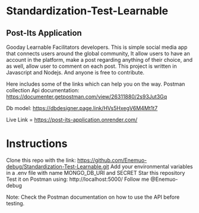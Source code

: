 # Standardization-Test-Learnable
## Post-Its Application
Gooday Learnable Facilitators developers. 
This is simple social media app that connects users around the global community, It allow users to have an account in the platform, make a post regarding anything of their choice, and as well, allow user to comment on each post. This project is written in Javascript and Nodejs. And anyone is free to contribute.

Here includes some of the links which can help you on the way.
Postman collection Api documentation: https://documenter.getpostman.com/view/26311880/2s93Jut3Gq

Db model: https://dbdesigner.page.link/HVs5HxegV6M4Mt1t7

Live Link = https://post-its-application.onrender.com/


# Instructions
Clone this repo with the link: https://github.com/Enemuo-debug/Standardization-Test-Learnable.git
Add your environmental variables in a .env file with name MONGO_DB_URI and SECRET
Star this repository
Test it on Postman using: http://localhost:5000/
Follow me @Enemuo-debug

Note: Check the Postman documentation on how to use the API before testing.